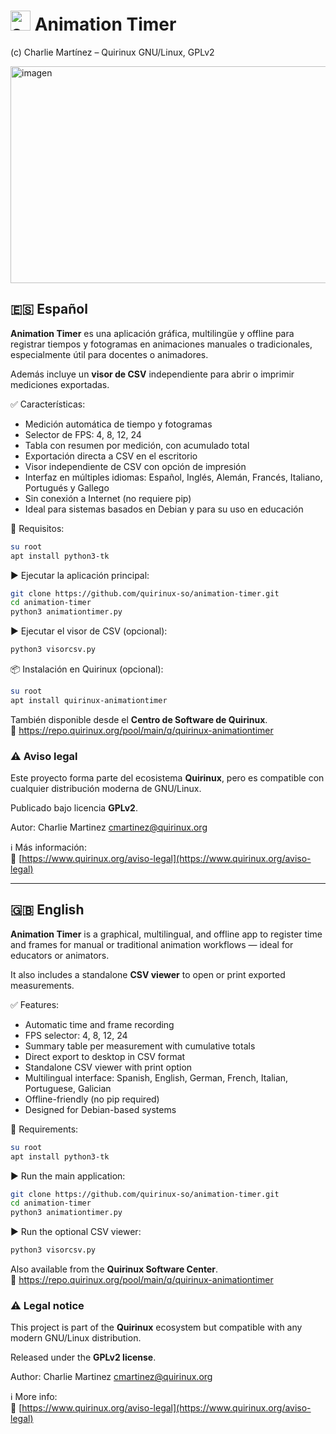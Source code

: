 
 # <img width="32" alt="animation-timer" src="https://github.com/user-attachments/assets/0a2913f9-fa36-4bcc-85ca-91234bf96860" /> Animation Timer

(c) Charlie Martínez – Quirinux GNU/Linux, GPLv2  

<img width="549" height="347" alt="imagen" src="https://github.com/user-attachments/assets/0de05420-1c91-4d41-93bf-193ce2ba0987" />



## 🇪🇸 Español  
**Animation Timer** es una aplicación gráfica, multilingüe y offline para registrar tiempos y fotogramas en animaciones manuales o tradicionales, especialmente útil para docentes o animadores.  

Además incluye un **visor de CSV** independiente para abrir o imprimir mediciones exportadas.  

✅ Características:

- Medición automática de tiempo y fotogramas  
- Selector de FPS: 4, 8, 12, 24  
- Tabla con resumen por medición, con acumulado total  
- Exportación directa a CSV en el escritorio  
- Visor independiente de CSV con opción de impresión  
- Interfaz en múltiples idiomas: Español, Inglés, Alemán, Francés, Italiano, Portugués y Gallego  
- Sin conexión a Internet (no requiere pip)  
- Ideal para sistemas basados en Debian y para su uso en educación  

🔧 Requisitos:

```bash
su root
apt install python3-tk
```

▶️ Ejecutar la aplicación principal:

```bash
git clone https://github.com/quirinux-so/animation-timer.git
cd animation-timer
python3 animationtimer.py
```

▶️ Ejecutar el visor de CSV (opcional):

```bash
python3 visorcsv.py
```

📦 Instalación en Quirinux (opcional):

```bash
su root
apt install quirinux-animationtimer
```

También disponible desde el **Centro de Software de Quirinux**.  
🔗 https://repo.quirinux.org/pool/main/q/quirinux-animationtimer

### ⚠️ Aviso legal  
Este proyecto forma parte del ecosistema **Quirinux**, pero es compatible con cualquier distribución moderna de GNU/Linux.  

Publicado bajo licencia **GPLv2**.  

Autor: Charlie Martinez <cmartinez@quirinux.org>

ℹ️ Más información:  
🔗 [https://www.quirinux.org/aviso-legal](https://www.quirinux.org/aviso-legal)

---

## 🇬🇧 English  
**Animation Timer** is a graphical, multilingual, and offline app to register time and frames for manual or traditional animation workflows — ideal for educators or animators.  

It also includes a standalone **CSV viewer** to open or print exported measurements.  

✅ Features:

- Automatic time and frame recording  
- FPS selector: 4, 8, 12, 24  
- Summary table per measurement with cumulative totals  
- Direct export to desktop in CSV format  
- Standalone CSV viewer with print option  
- Multilingual interface: Spanish, English, German, French, Italian, Portuguese, Galician  
- Offline-friendly (no pip required)  
- Designed for Debian-based systems  

🔧 Requirements:

```bash
su root
apt install python3-tk
```

▶️ Run the main application:

```bash
git clone https://github.com/quirinux-so/animation-timer.git
cd animation-timer
python3 animationtimer.py
```

▶️ Run the optional CSV viewer:

```bash
python3 visorcsv.py
```

Also available from the **Quirinux Software Center**.  
🔗 https://repo.quirinux.org/pool/main/q/quirinux-animationtimer

### ⚠️ Legal notice  
This project is part of the **Quirinux** ecosystem but compatible with any modern GNU/Linux distribution.  

Released under the **GPLv2 license**.  

Author: Charlie Martinez <cmartinez@quirinux.org>

ℹ️ More info:  
🔗 [https://www.quirinux.org/aviso-legal](https://www.quirinux.org/aviso-legal)
